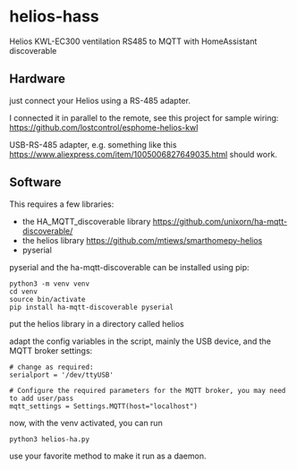 # helios-hass
Helios KWL-EC300 ventilation RS485 to MQTT with HomeAssistant discoverable 

## Hardware
just connect your Helios using a RS-485 adapter.

I connected it in parallel to the remote, see this project for sample wiring:
https://github.com/lostcontrol/esphome-helios-kwl

USB-RS-485 adapter, e.g. something like this https://www.aliexpress.com/item/1005006827649035.html should work.

## Software
This requires a few libraries:
  * the HA_MQTT_discoverable library https://github.com/unixorn/ha-mqtt-discoverable/ 
  * the helios library https://github.com/mtiews/smarthomepy-helios
  * pyserial

pyserial and the ha-mqtt-discoverable can be installed using pip:

```
python3 -m venv venv
cd venv
source bin/activate
pip install ha-mqtt-discoverable pyserial
```
put the helios library in a directory called helios

adapt the config variables in the script, mainly the USB device, and the MQTT broker settings:
```
# change as required:
serialport = '/dev/ttyUSB'

# Configure the required parameters for the MQTT broker, you may need to add user/pass
mqtt_settings = Settings.MQTT(host="localhost")
```

now, with the venv activated, you can run
```
python3 helios-ha.py 
```

use your favorite method to make it run as a daemon.
